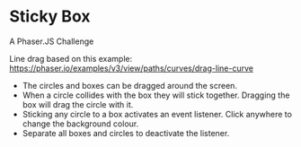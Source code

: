 # Sticky Box

A Phaser.JS Challenge

Line drag based on this example: https://phaser.io/examples/v3/view/paths/curves/drag-line-curve

- The circles and boxes can be dragged around the screen.
- When a circle collides with the box they will stick together.  Dragging the box will drag the circle with it.
- Sticking any circle to a box activates an event listener.  Click anywhere to change the background colour.
- Separate all boxes and circles to deactivate the listener.
